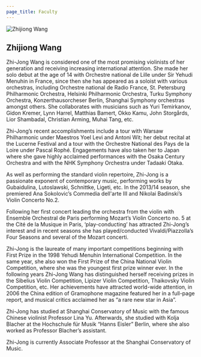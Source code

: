 ```yaml
---
page_title: Faculty
---
```


![Zhijiong Wang](/img/zhijiong-wang.jpg)

## Zhijiong Wang

Zhi-Jong Wang is considered one of the most promising violinists of her generation and receiving increasing international attention. She made her solo debut at the age of 14 with Orchestre national de Lille under Sir Yehudi Menuhin in France, since then she has appeared as a soloist with various orchestras, including Orchestre national de Radio France, St. Petersburg Philharmonic Orchestra, Helsinki Philharmonic Orchestra, Turku Symphony Orchestra, Konzerthausorcheser Berlin, Shanghai Symphony orchestras amongst others. She collaborates with musicians such as Yuri Temirkanov, Gidon Kremer, Lynn Harrel, Matthias Bamert, Okko Kamu, John Storgårds, Lior Shambadal, Christian Arming, Muhai Tang, etc. 

Zhi-Jong’s recent accomplishments include a tour with Warsaw Philharmonic under Maestros Yoel Levi and Antoni Wit; her debut recital at the Lucerne Festival and a tour with the Orchestre National des Pays de la Loire under Pascal Rophé. Engagements have also taken her to Japan where she gave highly acclaimed performances with the Osaka Century Orchestra and with the NHK Symphony Orchestra under Tadaaki Otaka. 

As well as performing the standard violin repertoire, Zhi-Jong is a passionate exponent of contemporary music, performing works by Gubaidulina, Lutoslawski, Schnittke, Ligeti, etc. In the 2013/14 season, she premiered Ana Sokolovic’s Commedia dell'arte III and Nikolai Badinski’s Violin Concerto No.2. 

Following her first concert leading the orchestra from the violin with Ensemble Orchestral de Paris performing Mozart’s Violin Concerto no. 5 at the Cité de la Musique in Paris, ‘play-conducting’ has attracted Zhi-Jong’s interest and in recent seasons she has played/conducted Vivaldi/Piazzolla’s Four Seasons and several of the Mozart concerti. 

Zhi-Jong is the laureate of many important competitions beginning with First Prize in the 1998 Yehudi Menuhin International Competition. In the same year, she also won the First Prize of the China National Violin Competition, where she was the youngest first prize winner ever. In the following years Zhi-Jong Wang has distinguished herself receiving prizes in the Sibelius Violin Competition, Lipizer Violin Competition, Thaikovsky Violin Competition, etc. Her achievements have attracted world-wide attention, in 2006 the China edition of Gramophone magazine featured her in a full-page report, and musical critics acclaimed her as “a rare new star in Asia”. 

Zhi-Jong has studied at Shanghai Conservatory of Music with the famous Chinese violinist Professor Lina Yu. Afterwards, she studied with Kolja Blacher at the Hochschule für Musik “Hanns Eisler” Berlin, where she also worked as Professor Blacher’s assistant.

Zhi-Jong is currently Associate Professor at the Shanghai Conservatory of Music.
